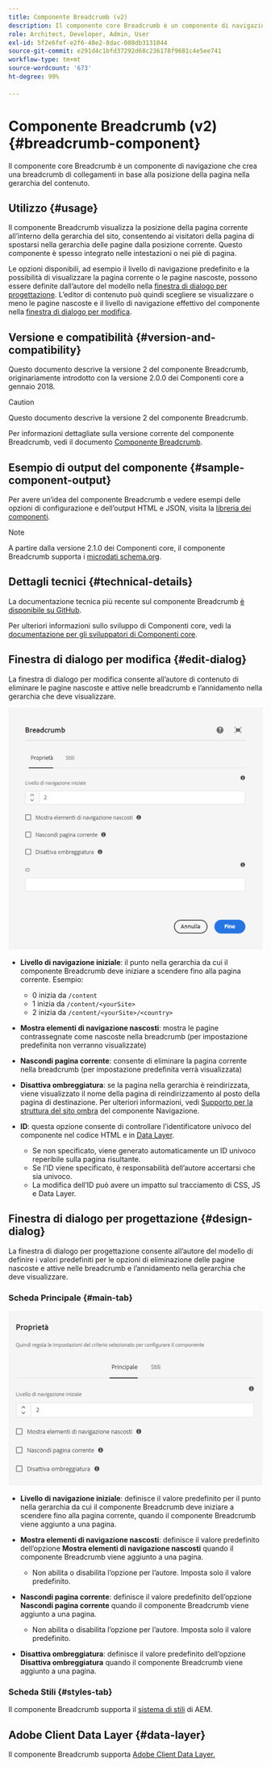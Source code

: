 ```yaml
---
title: Componente Breadcrumb (v2)
description: Il componente core Breadcrumb è un componente di navigazione che crea una breadcrumb di collegamenti in base alla posizione della pagina nella gerarchia del contenuto.
role: Architect, Developer, Admin, User
exl-id: 5f2e6fef-e2f6-48e2-8dac-008db3131044
source-git-commit: e291d4c1bfd37292d68c236178f9681c4e5ee741
workflow-type: tm+mt
source-wordcount: '673'
ht-degree: 99%

---
```


# Componente Breadcrumb (v2) {#breadcrumb-component}

Il componente core Breadcrumb è un componente di navigazione che crea una breadcrumb di collegamenti in base alla posizione della pagina nella gerarchia del contenuto.

## Utilizzo {#usage}

Il componente Breadcrumb visualizza la posizione della pagina corrente all’interno della gerarchia del sito, consentendo ai visitatori della pagina di spostarsi nella gerarchia delle pagine dalla posizione corrente. Questo componente è spesso integrato nelle intestazioni o nei piè di pagina.

Le opzioni disponibili, ad esempio il livello di navigazione predefinito e la possibilità di visualizzare la pagina corrente o le pagine nascoste, possono essere definite dall’autore del modello nella [finestra di dialogo per progettazione](#design-dialog). L’editor di contenuto può quindi scegliere se visualizzare o meno le pagine nascoste e il livello di navigazione effettivo del componente nella [finestra di dialogo per modifica](#edit-dialog).

## Versione e compatibilità {#version-and-compatibility}

Questo documento descrive la versione 2 del componente Breadcrumb, originariamente introdotto con la versione 2.0.0 dei Componenti core a gennaio 2018.

>[!CAUTION]
>
>Questo documento descrive la versione 2 del componente Breadcrumb.
>
>Per informazioni dettagliate sulla versione corrente del componente Breadcrumb, vedi il documento [Componente Breadcrumb](/help/components/breadcrumb.md).

## Esempio di output del componente {#sample-component-output}

Per avere un’idea del componente Breadcrumb e vedere esempi delle opzioni di configurazione e dell’output HTML e JSON, visita la [libreria dei componenti](https://adobe.com/go/aem_cmp_library_breadcrumb_it).

>[!NOTE]
>
>A partire dalla versione 2.1.0 dei Componenti core, il componente Breadcrumb supporta i [microdati schema.org](https://schema.org/BreadcrumbList).

## Dettagli tecnici {#technical-details}

La documentazione tecnica più recente sul componente Breadcrumb [è disponibile su GitHub](https://adobe.com/go/aem_cmp_tech_breadcrumb_v2_it).

Per ulteriori informazioni sullo sviluppo di Componenti core, vedi la [documentazione per gli sviluppatori di Componenti core](/help/developing/overview.md).

## Finestra di dialogo per modifica {#edit-dialog}

La finestra di dialogo per modifica consente all’autore di contenuto di eliminare le pagine nascoste e attive nelle breadcrumb e l’annidamento nella gerarchia che deve visualizzare.

![Finestra di dialogo per modifica del componente Breadcrumb](/help/assets/breadcrumb-edit.png)

* **Livello di navigazione iniziale**: il punto nella gerarchia da cui il componente Breadcrumb deve iniziare a scendere fino alla pagina corrente. Esempio:

   * 0 inizia da `/content`
   * 1 inizia da `/content/<yourSite>`
   * 2 inizia da `/content/<yourSite>/<country>`

* **Mostra elementi di navigazione nascosti**: mostra le pagine contrassegnate come nascoste nella breadcrumb (per impostazione predefinita non verranno visualizzate)
* **Nascondi pagina corrente**: consente di eliminare la pagina corrente nella breadcrumb (per impostazione predefinita verrà visualizzata)
* **Disattiva ombreggiatura**: se la pagina nella gerarchia è reindirizzata, viene visualizzato il nome della pagina di reindirizzamento al posto della pagina di destinazione. Per ulteriori informazioni, vedi [Supporto per la struttura del sito ombra](../v1/navigation.md#shadow-structure) del componente Navigazione.
* **ID**: questa opzione consente di controllare l’identificatore univoco del componente nel codice HTML e in [Data Layer](/help/developing/data-layer/overview.md).
   * Se non specificato, viene generato automaticamente un ID univoco reperibile sulla pagina risultante.
   * Se l’ID viene specificato, è responsabilità dell’autore accertarsi che sia univoco.
   * La modifica dell’ID può avere un impatto sul tracciamento di CSS, JS e Data Layer.

## Finestra di dialogo per progettazione {#design-dialog}

La finestra di dialogo per progettazione consente all’autore del modello di definire i valori predefiniti per le opzioni di eliminazione delle pagine nascoste e attive nelle breadcrumb e l’annidamento nella gerarchia che deve visualizzare.

### Scheda Principale {#main-tab}

![](/help/assets/breadcrumb-design.png)

* **Livello di navigazione iniziale**: definisce il valore predefinito per il punto nella gerarchia da cui il componente Breadcrumb deve iniziare a scendere fino alla pagina corrente, quando il componente Breadcrumb viene aggiunto a una pagina.
* **Mostra elementi di navigazione nascosti**: definisce il valore predefinito dell’opzione **Mostra elementi di navigazione nascosti** quando il componente Breadcrumb viene aggiunto a una pagina.

   * Non abilita o disabilita l’opzione per l’autore. Imposta solo il valore predefinito.

* **Nascondi pagina corrente**: definisce il valore predefinito dell’opzione **Nascondi pagina corrente** quando il componente Breadcrumb viene aggiunto a una pagina.

   * Non abilita o disabilita l’opzione per l’autore. Imposta solo il valore predefinito.

* **Disattiva ombreggiatura**: definisce il valore predefinito dell’opzione **Disattiva ombreggiatura** quando il componente Breadcrumb viene aggiunto a una pagina.

### Scheda Stili {#styles-tab}

Il componente Breadcrumb supporta il [sistema di stili](/help/get-started/authoring.md#component-styling) di AEM.

## Adobe Client Data Layer {#data-layer}

Il componente Breadcrumb supporta [Adobe Client Data Layer.](/help/developing/data-layer/overview.md)
